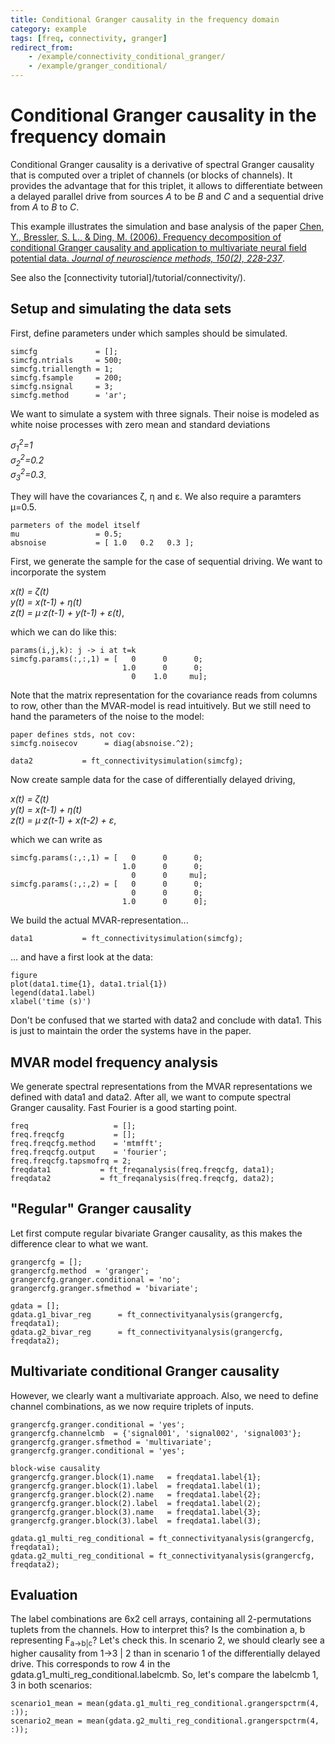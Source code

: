 ```yaml
---
title: Conditional Granger causality in the frequency domain
category: example
tags: [freq, connectivity, granger]
redirect_from:
    - /example/connectivity_conditional_granger/
    - /example/granger_conditional/
---
```


# Conditional Granger causality in the frequency domain

Conditional Granger causality is a derivative of spectral Granger causality that is computed over a triplet of channels (or blocks of channels). It provides the advantage that for this triplet, it allows to differentiate between a delayed parallel drive from sources <i>A</i> to be <i>B</i> and <i>C</i> and a sequential drive from <i>A</i> to <i>B</i> to <i>C</i>.

This example illustrates the simulation and base analysis of the paper
[Chen, Y., Bressler, S. L., & Ding, M. (2006). Frequency decomposition of conditional Granger causality and application to multivariate neural field potential data. <i>Journal of neuroscience methods, 150(2), 228-237</i>](https://arxiv.org/pdf/q-bio/0608034).

See also the [connectivity tutorial]/tutorial/connectivity/).

## Setup and simulating the data sets

First, define parameters under which samples should be simulated.

    simcfg             = [];
    simcfg.ntrials     = 500;
    simcfg.triallength = 1;
    simcfg.fsample     = 200;
    simcfg.nsignal     = 3;
    simcfg.method      = 'ar';

We want to simulate a system with three signals. Their noise is modeled as white noise processes with zero mean and standard deviations

<i>&sigma;<sub>1</sub><sup>2</sup>=1</i><br/>
<i>&sigma;<sub>2</sub><sup>2</sup>=0.2</i><br/>
<i>&sigma;<sub>3</sub><sup>2</sup>=0.3</i>.

They will have the covariances &zeta;, &eta; and &epsilon;. We also require a paramters &mu;=0.5.

    parmeters of the model itself
    mu                 = 0.5;
    absnoise           = [ 1.0   0.2   0.3 ];

First, we generate the sample for the case of sequential driving.
We want to incorporate the system

<i>x(t) = &zeta;(t)</i><br/>
<i>y(t) = x(t-1) + &eta;(t)</i><br/>
<i>z(t) = &mu;&sdot;z(t-1) + y(t-1) + &epsilon;(t)</i>,

which we can do like this:

    params(i,j,k): j -> i at t=k
    simcfg.params(:,:,1) = [   0      0      0;
                             1.0      0      0;
                               0    1.0     mu];

Note that the matrix representation for the covariance reads from columns to row, other than the MVAR-model is read intuitively. But we still need to hand the parameters of the noise to the model:

    paper defines stds, not cov:
    simcfg.noisecov      = diag(absnoise.^2);

    data2           = ft_connectivitysimulation(simcfg);

Now create sample data for the case of differentially delayed driving,

<i>x(t) = &zeta;(t)</i><br/>
<i>y(t) = x(t-1) + &eta;(t)</i><br/>
<i>z(t) = &mu;&sdot;z(t-1) + x(t-2) + &epsilon;</i>,

which we can write as

    simcfg.params(:,:,1) = [   0      0      0;
                             1.0      0      0;
                               0      0     mu];
    simcfg.params(:,:,2) = [   0      0      0;
                               0      0      0;
                             1.0      0      0];

We build the actual MVAR-representation...

    data1           = ft_connectivitysimulation(simcfg);

... and have a first look at the data:

    figure
    plot(data1.time{1}, data1.trial{1})
    legend(data1.label)
    xlabel('time (s)')

Don't be confused that we started with data2 and conclude with data1. This is just to maintain the order the systems have in the paper.

## MVAR model frequency analysis
We generate spectral representations from the MVAR representations we defined with data1 and data2. After all, we want to compute spectral Granger causality. Fast Fourier is a good starting point.

    freq                   = [];
    freq.freqcfg           = [];
    freq.freqcfg.method    = 'mtmfft';
    freq.freqcfg.output    = 'fourier';
    freq.freqcfg.tapsmofrq = 2;
    freqdata1           = ft_freqanalysis(freq.freqcfg, data1);
    freqdata2           = ft_freqanalysis(freq.freqcfg, data2);

## "Regular" Granger causality
Let first compute regular bivariate Granger causality, as this makes the difference clear to what we want.

    grangercfg = [];
    grangercfg.method  = 'granger';
    grangercfg.granger.conditional = 'no';
    grangercfg.granger.sfmethod = 'bivariate';

    gdata = [];
    gdata.g1_bivar_reg      = ft_connectivityanalysis(grangercfg, freqdata1);
    gdata.g2_bivar_reg      = ft_connectivityanalysis(grangercfg, freqdata2);

## Multivariate conditional Granger causality
However, we clearly want a multivariate approach. Also, we need to define channel combinations, as we now require triplets of inputs.

    grangercfg.granger.conditional = 'yes';
    grangercfg.channelcmb  = {'signal001', 'signal002', 'signal003'};
    grangercfg.granger.sfmethod = 'multivariate';
    grangercfg.granger.conditional = 'yes';

    block-wise causality
    grangercfg.granger.block(1).name   = freqdata1.label{1};
    grangercfg.granger.block(1).label  = freqdata1.label(1);
    grangercfg.granger.block(2).name   = freqdata1.label{2};
    grangercfg.granger.block(2).label  = freqdata1.label(2);
    grangercfg.granger.block(3).name   = freqdata1.label{3};
    grangercfg.granger.block(3).label  = freqdata1.label(3);

    gdata.g1_multi_reg_conditional = ft_connectivityanalysis(grangercfg, freqdata1);
    gdata.g2_multi_reg_conditional = ft_connectivityanalysis(grangercfg, freqdata2);

## Evaluation
The label combinations are 6x2 cell arrays, containing all 2-permutations
tuplets from the channels. How to interpret this?
Is the combination a, b representing F<sub>a&rarr;b|c</sub>?
Let's check this. In scenario 2, we should clearly see a higher causality
from 1&rarr;3 | 2 than in scenario 1 of the differentially delayed
drive. This corresponds to row 4 in the
gdata.g1_multi_reg_conditional.labelcmb.
So, let's compare the labelcmb 1, 3 in both scenarios:

    scenario1_mean = mean(gdata.g1_multi_reg_conditional.grangerspctrm(4, :));
    scenario2_mean = mean(gdata.g2_multi_reg_conditional.grangerspctrm(4, :));

